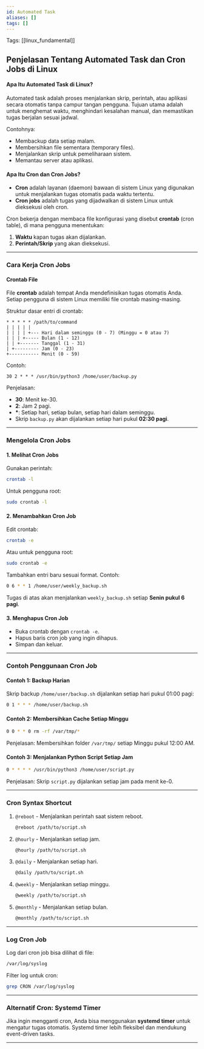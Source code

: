 ```yaml
---
id: Automated Task
aliases: []
tags: []
---
```


Tags: [[linux_fundamental]]

## Penjelasan Tentang Automated Task dan Cron Jobs di Linux

#### **Apa Itu Automated Task di Linux?**

Automated task adalah proses menjalankan skrip, perintah, atau aplikasi secara otomatis tanpa campur tangan pengguna. Tujuan utama adalah untuk menghemat waktu, menghindari kesalahan manual, dan memastikan tugas berjalan sesuai jadwal.

Contohnya:

- Membackup data setiap malam.
- Membersihkan file sementara (temporary files).
- Menjalankan skrip untuk pemeliharaan sistem.
- Memantau server atau aplikasi.

#### **Apa Itu Cron dan Cron Jobs?**

- **Cron** adalah layanan (daemon) bawaan di sistem Linux yang digunakan untuk menjalankan tugas otomatis pada waktu tertentu.
- **Cron jobs** adalah tugas yang dijadwalkan di sistem Linux untuk dieksekusi oleh cron.

Cron bekerja dengan membaca file konfigurasi yang disebut **crontab** (cron table), di mana pengguna menentukan:

1. **Waktu** kapan tugas akan dijalankan.
2. **Perintah/Skrip** yang akan dieksekusi.

---

### **Cara Kerja Cron Jobs**

#### **Crontab File**

File **crontab** adalah tempat Anda mendefinisikan tugas otomatis Anda. Setiap pengguna di sistem Linux memiliki file crontab masing-masing.

Struktur dasar entri di crontab:

```
* * * * * /path/to/command
| | | | |
| | | | +--- Hari dalam seminggu (0 - 7) (Minggu = 0 atau 7)
| | | +----- Bulan (1 - 12)
| | +------- Tanggal (1 - 31)
| +--------- Jam (0 - 23)
+----------- Menit (0 - 59)
```

Contoh:

```
30 2 * * * /usr/bin/python3 /home/user/backup.py
```

Penjelasan:

- **30**: Menit ke-30.
- **2**: Jam 2 pagi.
- **\***: Setiap hari, setiap bulan, setiap hari dalam seminggu.
- Skrip `backup.py` akan dijalankan setiap hari pukul **02:30 pagi**.

---

### **Mengelola Cron Jobs**

#### 1. **Melihat Cron Jobs**

Gunakan perintah:

```bash
crontab -l
```

Untuk pengguna root:

```bash
sudo crontab -l
```

#### 2. **Menambahkan Cron Job**

Edit crontab:

```bash
crontab -e
```

Atau untuk pengguna root:

```bash
sudo crontab -e
```

Tambahkan entri baru sesuai format. Contoh:

```bash
0 6 * * 1 /home/user/weekly_backup.sh
```

Tugas di atas akan menjalankan `weekly_backup.sh` setiap **Senin pukul 6 pagi**.

#### 3. **Menghapus Cron Job**

- Buka crontab dengan `crontab -e`.
- Hapus baris cron job yang ingin dihapus.
- Simpan dan keluar.

---

### **Contoh Penggunaan Cron Job**

#### Contoh 1: Backup Harian

Skrip backup `/home/user/backup.sh` dijalankan setiap hari pukul 01:00 pagi:

```bash
0 1 * * * /home/user/backup.sh
```

#### Contoh 2: Membersihkan Cache Setiap Minggu

```bash
0 0 * * 0 rm -rf /var/tmp/*
```

Penjelasan: Membersihkan folder `/var/tmp/` setiap Minggu pukul 12:00 AM.

#### Contoh 3: Menjalankan Python Script Setiap Jam

```bash
0 * * * * /usr/bin/python3 /home/user/script.py
```

Penjelasan: Skrip `script.py` dijalankan setiap jam pada menit ke-0.

---

### **Cron Syntax Shortcut**

1. `@reboot` - Menjalankan perintah saat sistem reboot.
   ```bash
   @reboot /path/to/script.sh
   ```
2. `@hourly` - Menjalankan setiap jam.
   ```bash
   @hourly /path/to/script.sh
   ```
3. `@daily` - Menjalankan setiap hari.
   ```bash
   @daily /path/to/script.sh
   ```
4. `@weekly` - Menjalankan setiap minggu.
   ```bash
   @weekly /path/to/script.sh
   ```
5. `@monthly` - Menjalankan setiap bulan.
   ```bash
   @monthly /path/to/script.sh
   ```

---

### **Log Cron Job**

Log dari cron job bisa dilihat di file:

```bash
/var/log/syslog
```

Filter log untuk cron:

```bash
grep CRON /var/log/syslog
```

---

### **Alternatif Cron: Systemd Timer**

Jika ingin mengganti cron, Anda bisa menggunakan **systemd timer** untuk mengatur tugas otomatis. Systemd timer lebih fleksibel dan mendukung event-driven tasks.

---
